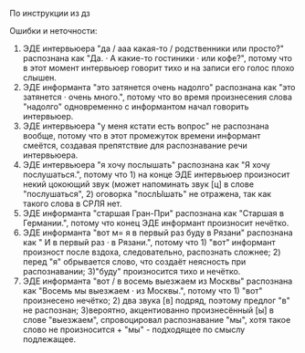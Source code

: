 По инструкции из дз

Ошибки и неточности:
1. ЭДЕ интервьюера "да / ааа какая-то / родственники или просто?" распознана как "Да.  ·  А какие-то гостиники  ·  или кофе?", потому что в этот момент интервьюер говорит тихо и на записи его голос плохо слышен.
2. ЭДЕ информанта "это затянется очень надолго" распознана как "это затянется  ·  очень много.", потому что во время произнесения слова "надолго" одновременно с информантом начал говорить интервьюер.
3. ЭДЕ интервьюера "у меня кстати есть вопрос" не распознана вообще, потому что в этот промежуток времени информант смеётся, создавая препятствие для распознавание речи интервьюера.
4. ЭДЕ интервьюера "я хочу послышать" распознана как "Я хочу послушаться.", потому что 1) на конце ЭДЕ интервьюер произносит некий цокоющий звук (может напоминать звук [ц] в слове "послушаться", 2) оговорка "послЫшать" не отражена, так как такого слова в СРЛЯ нет.
5. ЭДЕ информанта "старшая Гран-При" распознана как "Старшая в Германии.", потому что конец ЭДЕ информант произносит нечётко.
6. ЭДЕ информанта "вот м= я в первый раз буду в Рязани" распознана как " И в первый раз  ·  в Рязани.", потому что 1) "вот" информант произност после вздоха, следовательно, распознать сложнее;  2) перед "я" обрывается слово, что создаёт неясность при распознавании; 3)"буду" произносится тихо и нечётко.
7. ЭДЕ информанта "вот / в восемь выезжаем из Москвы" распознана как "Восемь мы выезжаем  ·  из Москвы.", потому что 1) "вот" произнесено нечётко; 2) два звука [в] подряд, поэтому предлог "в" не распознан; 3)вероятно, акцентиованно произнесённый [ы] в слове "выезжаем", спровоцировал распознавание "мы", хотя такое слово не произносится + "мы" - подходящее по смыслу подлежащее.
